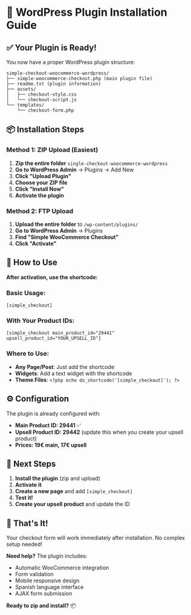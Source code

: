 # 🚀 WordPress Plugin Installation Guide

## ✅ Your Plugin is Ready!

You now have a proper WordPress plugin structure:

```
simple-checkout-woocommerce-wordpress/
├── simple-woocommerce-checkout.php (main plugin file)
├── readme.txt (plugin information)
├── assets/
│   ├── checkout-style.css
│   └── checkout-script.js
└── templates/
    └── checkout-form.php
```

## 📦 Installation Steps

### Method 1: ZIP Upload (Easiest)
1. **Zip the entire folder** `single-checkout-woocommerce-wordpress`
2. **Go to WordPress Admin** → Plugins → Add New
3. **Click "Upload Plugin"**
4. **Choose your ZIP file**
5. **Click "Install Now"**
6. **Activate the plugin**

### Method 2: FTP Upload
1. **Upload the entire folder** to `/wp-content/plugins/`
2. **Go to WordPress Admin** → Plugins
3. **Find "Simple WooCommerce Checkout"**
4. **Click "Activate"**

## 🎯 How to Use

**After activation, use the shortcode:**

### Basic Usage:
```
[simple_checkout]
```

### With Your Product IDs:
```
[simple_checkout main_product_id="29441" upsell_product_id="YOUR_UPSELL_ID"]
```

### Where to Use:
- **Any Page/Post**: Just add the shortcode
- **Widgets**: Add a text widget with the shortcode
- **Theme Files**: `<?php echo do_shortcode('[simple_checkout]'); ?>`

## ⚙️ Configuration

The plugin is already configured with:
- **Main Product ID: 29441** ✅
- **Upsell Product ID: 29442** (update this when you create your upsell product)
- **Prices: 19€ main, 17€ upsell**

## 🔧 Next Steps

1. **Install the plugin** (zip and upload)
2. **Activate it** 
3. **Create a new page** and add `[simple_checkout]`
4. **Test it!**
5. **Create your upsell product** and update the ID

## 🎉 That's It!

Your checkout form will work immediately after installation. No complex setup needed!

**Need help?** The plugin includes:
- Automatic WooCommerce integration
- Form validation
- Mobile responsive design
- Spanish language interface
- AJAX form submission

**Ready to zip and install?** 📦